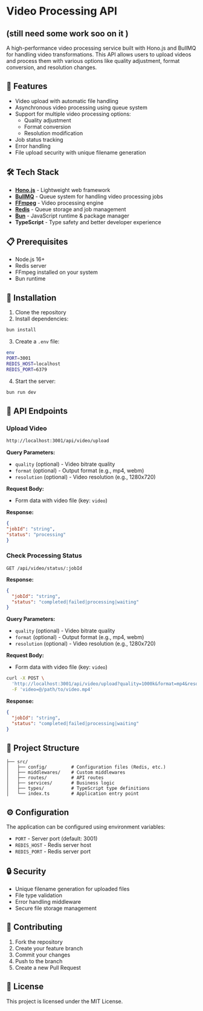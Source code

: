 # Video Processing API
## (still need some work soo on it )
A high-performance video processing service built with Hono.js and BullMQ for handling video transformations. This API allows users to upload videos and process them with various options like quality adjustment, format conversion, and resolution changes.

## 🚀 Features

- Video upload with automatic file handling
- Asynchronous video processing using queue system
- Support for multiple video processing options:
  - Quality adjustment
  - Format conversion
  - Resolution modification
- Job status tracking
- Error handling
- File upload security with unique filename generation

## 🛠️ Tech Stack

- **[Hono.js](https://hono.dev/)** - Lightweight web framework
- **[BullMQ](https://docs.bullmq.io/)** - Queue system for handling video processing jobs
- **[FFmpeg](https://ffmpeg.org/)** - Video processing engine
- **[Redis](https://redis.io/)** - Queue storage and job management
- **[Bun](https://bun.sh/)** - JavaScript runtime & package manager
- **TypeScript** - Type safety and better developer experience

## 📋 Prerequisites

- Node.js 16+
- Redis server
- FFmpeg installed on your system
- Bun runtime

## 🚀 Installation

1. Clone the repository
2. Install dependencies:

```bash
bun install
```
3. Create a `.env` file:

```bash
env
PORT=3001
REDIS_HOST=localhost
REDIS_PORT=6379
```
4. Start the server:

```bash
bun run dev
```


## 📍 API Endpoints

### Upload Video
```bash
http://localhost:3001/api/video/upload
```

**Query Parameters:**
- `quality` (optional) - Video bitrate quality
- `format` (optional) - Output format (e.g., mp4, webm)
- `resolution` (optional) - Video resolution (e.g., 1280x720)

**Request Body:**
- Form data with video file (key: `video`)

**Response:**

```json
{
"jobId": "string",
"status": "processing"
}
```

### Check Processing Status
```http
GET /api/video/status/:jobId
```

**Response:**
```json
{
  "jobId": "string",
  "status": "completed|failed|processing|waiting"
}
```

**Query Parameters:**
- `quality` (optional) - Video bitrate quality
- `format` (optional) - Output format (e.g., mp4, webm)
- `resolution` (optional) - Video resolution (e.g., 1280x720)

**Request Body:**
- Form data with video file (key: `video`)

```bash
curl -X POST \
  'http://localhost:3001/api/video/upload?quality=1000k&format=mp4&resolution=1280x720' \
  -F 'video=@/path/to/video.mp4'
```

**Response:**

```json
{
  "jobId": "string",
  "status": "completed|failed|processing|waiting"
}
```


## 📁 Project Structure

```
├── src/
│   ├── config/         # Configuration files (Redis, etc.)
│   ├── middlewares/    # Custom middlewares
│   ├── routes/         # API routes
│   ├── services/       # Business logic
│   ├── types/          # TypeScript type definitions
│   └── index.ts        # Application entry point
```

## ⚙️ Configuration

The application can be configured using environment variables:

- `PORT` - Server port (default: 3001)
- `REDIS_HOST` - Redis server host
- `REDIS_PORT` - Redis server port

## 🔒 Security

- Unique filename generation for uploaded files
- File type validation
- Error handling middleware
- Secure file storage management

## 🤝 Contributing

1. Fork the repository
2. Create your feature branch
3. Commit your changes
4. Push to the branch
5. Create a new Pull Request

## 📝 License

This project is licensed under the MIT License.
